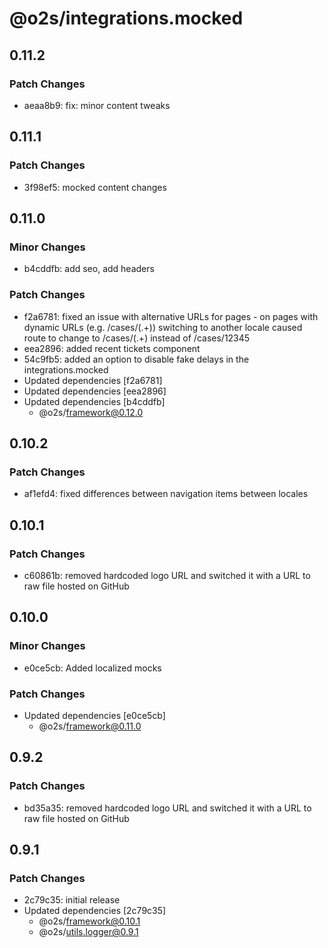 # @o2s/integrations.mocked

## 0.11.2

### Patch Changes

- aeaa8b9: fix: minor content tweaks

## 0.11.1

### Patch Changes

- 3f98ef5: mocked content changes

## 0.11.0

### Minor Changes

- b4cddfb: add seo, add headers

### Patch Changes

- f2a6781: fixed an issue with alternative URLs for pages - on pages with dynamic URLs (e.g. /cases/(.+)) switching to another locale caused route to change to /cases/(.+) instead of /cases/12345
- eea2896: added recent tickets component
- 54c9fb5: added an option to disable fake delays in the integrations.mocked
- Updated dependencies [f2a6781]
- Updated dependencies [eea2896]
- Updated dependencies [b4cddfb]
    - @o2s/framework@0.12.0

## 0.10.2

### Patch Changes

- af1efd4: fixed differences between navigation items between locales

## 0.10.1

### Patch Changes

- c60861b: removed hardcoded logo URL and switched it with a URL to raw file hosted on GitHub

## 0.10.0

### Minor Changes

- e0ce5cb: Added localized mocks

### Patch Changes

- Updated dependencies [e0ce5cb]
    - @o2s/framework@0.11.0

## 0.9.2

### Patch Changes

- bd35a35: removed hardcoded logo URL and switched it with a URL to raw file hosted on GitHub

## 0.9.1

### Patch Changes

- 2c79c35: initial release
- Updated dependencies [2c79c35]
    - @o2s/framework@0.10.1
    - @o2s/utils.logger@0.9.1
